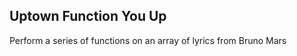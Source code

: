 Uptown Function You Up
-------------------------------------------
Perform a series of functions on an array of lyrics from Bruno Mars